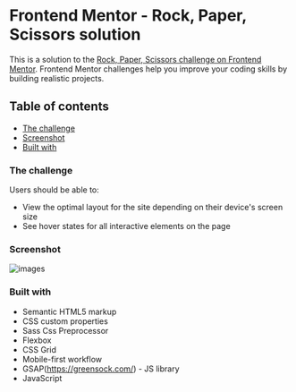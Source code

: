 # Frontend Mentor - Rock, Paper, Scissors solution

This is a solution to the [Rock, Paper, Scissors challenge on Frontend Mentor](https://www.frontendmentor.io/challenges/rock-paper-scissors-game-pTgwgvgH). Frontend Mentor challenges help you improve your coding skills by building realistic projects. 

## Table of contents

  - [The challenge](#the-challenge)
  - [Screenshot](#screenshot)
  - [Built with](#built-with)

### The challenge

Users should be able to:

- View the optimal layout for the site depending on their device's screen size
- See hover states for all interactive elements on the page

### Screenshot

![images](./screenshot.jpg)


### Built with

- Semantic HTML5 markup
- CSS custom properties
- Sass Css Preprocessor
- Flexbox
- CSS Grid
- Mobile-first workflow
- GSAP(https://greensock.com/) - JS library
- JavaScript
